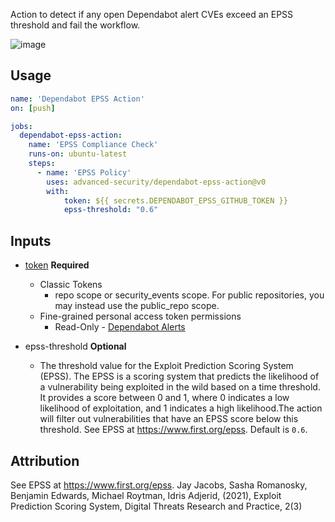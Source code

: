 Action to detect if any open Dependabot alert CVEs exceed an EPSS threshold and fail the workflow.

![image](https://github.com/user-attachments/assets/267c2084-5769-4a82-92ae-2bad09701202)

## Usage

```yml
name: 'Dependabot EPSS Action'
on: [push]

jobs:
  dependabot-epss-action:
    name: 'EPSS Compliance Check'
    runs-on: ubuntu-latest
    steps:
      - name: 'EPSS Policy'
        uses: advanced-security/dependabot-epss-action@v0
        with:
            token: ${{ secrets.DEPENDABOT_EPSS_GITHUB_TOKEN }}
            epss-threshold: "0.6"
```

## Inputs
* [token](https://docs.github.com/en/actions/security-guides/automatic-token-authentication#permissions-for-the-github_token) **Required**
   * Classic Tokens
      *  repo scope or security_events scope. For public repositories, you may instead use the public_repo scope.
   * Fine-grained personal access token permissions
      * Read-Only - [Dependabot Alerts](https://docs.github.com/en/rest/overview/permissions-required-for-fine-grained-personal-access-tokens?apiVersion=2022-11-28#vulnerability-alerts)

* epss-threshold **Optional**
  * The threshold value for the Exploit Prediction Scoring System (EPSS). The EPSS is a scoring system that predicts the likelihood of a vulnerability being exploited in the wild based on a time threshold. It provides a score between 0 and 1, where 0 indicates a low likelihood of exploitation, and 1 indicates a high likelihood.The action will filter out vulnerabilities that have an EPSS score below this threshold.  See EPSS at https://www.first.org/epss. Default is `0.6`.


## Attribution
See EPSS at https://www.first.org/epss.
Jay Jacobs, Sasha Romanosky, Benjamin Edwards, Michael Roytman, Idris Adjerid, (2021), Exploit Prediction Scoring System, Digital Threats Research and Practice, 2(3)
